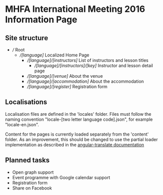 # MHFA International Meeting 2016 Information Page

## Site structure
* */* Root
  * */[language]* Localized Home Page
    * */[language]/[instructors]* List of instructors and lesson titles
      * */[language]/[instructors]/[key]* Instructor and lesson detail page
    * */[language]/[venue]* About the venue
    * */[language]/[accommodation]* About the accommodation
    * */[language]/[register]* Registration form

## Localisations
Localisation files are defined in the 'locales' folder. Files must follow the
naming convention "locale-[two letter language code].json", for example
"locale-en.json".

Content for the pages is currently loaded separately from the 'content' folder. As an improvement, this should be changed to use the partial loader implementation as described in the [angular-translate documentation](http://angular-translate.github.io/docs/#/guide/12_asynchronous-loading)

## Planned tasks

* Open graph support
* Event programme with Google calendar support
* Registration form
* Share on Facebook
